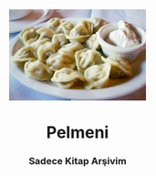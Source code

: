 <div align="center"> 
  <img src="Main/Pics/Pelmeni_Russian.jpg" width=240 height=160 align="center">

# Pelmeni

### Sadece Kitap Arşivim
